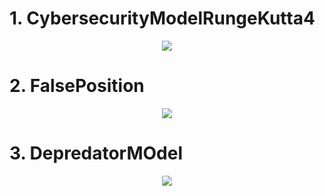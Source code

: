 # 1. CybersecurityModelRungeKutta4
<p align="center">
  <img src="https://user-images.githubusercontent.com/70413460/178636441-41dd0f24-38ba-494a-b022-83dedb4deebe.png">
</p>

# 2. FalsePosition
<p align="center">
  <img src="https://user-images.githubusercontent.com/70413460/178636826-47f1b820-0ee0-4c81-a592-dc341c4b987f.png">
</p>

# 3. DepredatorMOdel

<p align="center">
  <img src="https://user-images.githubusercontent.com/70413460/178637108-c2740755-a904-4275-84db-4ac29a07e5b2.png">
</p>
